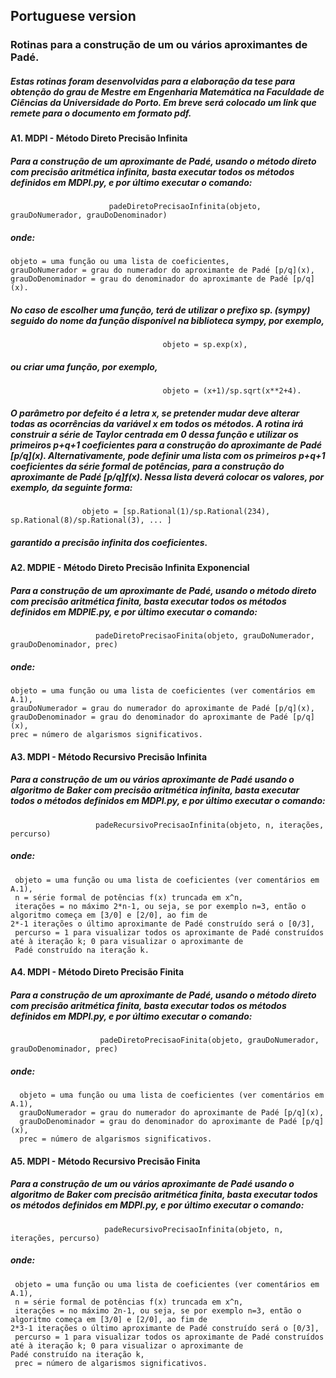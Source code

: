 ## Portuguese version

### Rotinas para a construção de um ou vários aproximantes de Padé.

##### Estas rotinas foram desenvolvidas para a elaboração da tese para obtenção do grau de Mestre em Engenharia Matemática na Faculdade de Ciências da Universidade do Porto. Em breve será colocado um link que remete para o documento em formato pdf.

#### A1. MDPI - Método Direto Precisão Infinita

##### Para a construção de um aproximante de Padé, usando o método direto com precisão aritmética infinita, basta executar todos os métodos definidos em MDPI.py, e por último executar o comando:
                          padeDiretoPrecisaoInfinita(objeto, grauDoNumerador, grauDoDenominador) 
##### onde:
    objeto = uma função ou uma lista de coeficientes,
    grauDoNumerador = grau do numerador do aproximante de Padé [p/q](x),
    grauDoDenominador = grau do denominador do aproximante de Padé [p/q](x).

##### No caso de escolher uma função, terá de utilizar o prefixo sp. (sympy) seguido do nome da função disponível na biblioteca sympy, por exemplo,

                                      objeto = sp.exp(x), 
				      
##### ou criar uma função, por exemplo,

                                      objeto = (x+1)/sp.sqrt(x**2+4). 
                                                       
##### O parâmetro por defeito é a letra x, se pretender mudar deve alterar todas as ocorrências da variável x em todos os métodos. A rotina irá construir a série de Taylor centrada em 0 dessa função e utilizar os primeiros p+q+1 coeficientes para a construção do aproximante de Padé \[p/q\](x). Alternativamente, pode definir uma lista com os primeiros p+q+1 coeficientes da série formal de potências, para a construção do aproximante de Padé \[p/q\]f(x). Nessa lista deverá colocar os valores, por exemplo, da seguinte forma:

                    objeto = [sp.Rational(1)/sp.Rational(234), sp.Rational(8)/sp.Rational(3), ... ]
                                      
##### garantido a precisão infinita dos coeficientes.


#### A2. MDPIE - Método Direto Precisão Infinita Exponencial
##### Para a construção de um aproximante de Padé, usando o método direto com precisão aritmética finita, basta executar todos os métodos definidos em MDPIE.py, e por último executar o comando:

                       padeDiretoPrecisaoFinita(objeto, grauDoNumerador, grauDoDenominador, prec)
		       
##### onde:

    objeto = uma função ou uma lista de coeficientes (ver comentários em A.1),
    grauDoNumerador = grau do numerador do aproximante de Padé [p/q](x),
    grauDoDenominador = grau do denominador do aproximante de Padé [p/q](x),
    prec = número de algarismos significativos.
    

#### A3. MDPI - Método Recursivo Precisão Infinita

##### Para a construção de um ou vários aproximante de Padé usando o algoritmo de Baker com precisão aritmética infinita, basta executar todos o métodos definidos em MDPI.py, e por último executar o comando:

                       padeRecursivoPrecisaoInfinita(objeto, n, iterações, percurso)
		       
##### onde: 
     objeto = uma função ou uma lista de coeficientes (ver comentários em A.1),
     n = série formal de potências f(x) truncada em x^n, 
     iterações = no máximo 2*n-1, ou seja, se por exemplo n=3, então o algoritmo começa em [3/0] e [2/0], ao fim de 
    2*-1 iterações o último aproximante de Padé construído será o [0/3],
     percurso = 1 para visualizar todos os aproximante de Padé construídos até à iteração k; 0 para visualizar o aproximante de 
     Padé construído na iteração k.
     

#### A4. MDPI - Método Direto Precisão Finita

##### Para a construção de um aproximante de Padé, usando o método direto com precisão aritmética finita, basta executar todos os métodos definidos em MDPI.py, e por último executar o comando:
                        padeDiretoPrecisaoFinita(objeto, grauDoNumerador, grauDoDenominador, prec) 
##### onde:

      objeto = uma função ou uma lista de coeficientes (ver comentários em A.1),
      grauDoNumerador = grau do numerador do aproximante de Padé [p/q](x),
      grauDoDenominador = grau do denominador do aproximante de Padé [p/q](x),
      prec = número de algarismos significativos.
      

#### A5. MDPI - Método Recursivo Precisão Finita

##### Para a construção de um ou vários aproximante de Padé usando o algoritmo de Baker com precisão aritmética finita, basta executar todos os métodos definidos em MDPI.py, e por último executar o comando:
                         padeRecursivoPrecisaoInfinita(objeto, n, iterações, percurso) 
##### onde:
     objeto = uma função ou uma lista de coeficientes (ver comentários em A.1),
     n = série formal de potências f(x) truncada em x^n,
     iterações = no máximo 2n-1, ou seja, se por exemplo n=3, então o algoritmo começa em [3/0] e [2/0], ao fim de 
    2*3-1 iterações o último aproximante de Padé construído será o [0/3],
     percurso = 1 para visualizar todos os aproximante de Padé construídos até à iteração k; 0 para visualizar o aproximante de
    Padé construído na iteração k,
     prec = número de algarismos significativos.

